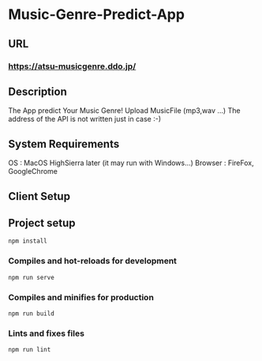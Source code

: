 # Music-Genre-Predict-App
## URL
### <https://atsu-musicgenre.ddo.jp/>
## Description
The App predict Your Music Genre!
Upload MusicFile (mp3,wav ...)
The address of the API is not written just in case :-)
## System Requirements
   OS   :   MacOS HighSierra later (it may run with Windows...)
Browser :   FireFox, GoogleChrome
## Client Setup
## Project setup
```
npm install
```
### Compiles and hot-reloads for development
```
npm run serve
```
### Compiles and minifies for production
```
npm run build
```
### Lints and fixes files
```
npm run lint
```
